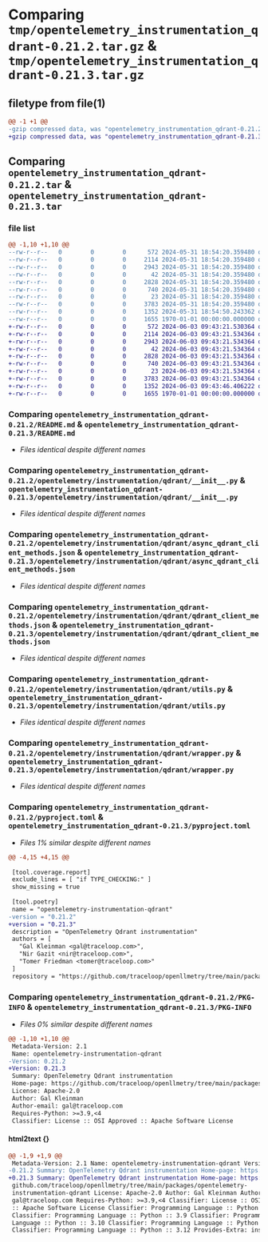 # Comparing `tmp/opentelemetry_instrumentation_qdrant-0.21.2.tar.gz` & `tmp/opentelemetry_instrumentation_qdrant-0.21.3.tar.gz`

## filetype from file(1)

```diff
@@ -1 +1 @@
-gzip compressed data, was "opentelemetry_instrumentation_qdrant-0.21.2.tar", max compression
+gzip compressed data, was "opentelemetry_instrumentation_qdrant-0.21.3.tar", max compression
```

## Comparing `opentelemetry_instrumentation_qdrant-0.21.2.tar` & `opentelemetry_instrumentation_qdrant-0.21.3.tar`

### file list

```diff
@@ -1,10 +1,10 @@
--rw-r--r--   0        0        0      572 2024-05-31 18:54:20.359480 opentelemetry_instrumentation_qdrant-0.21.2/README.md
--rw-r--r--   0        0        0     2114 2024-05-31 18:54:20.359480 opentelemetry_instrumentation_qdrant-0.21.2/opentelemetry/instrumentation/qdrant/__init__.py
--rw-r--r--   0        0        0     2943 2024-05-31 18:54:20.359480 opentelemetry_instrumentation_qdrant-0.21.2/opentelemetry/instrumentation/qdrant/async_qdrant_client_methods.json
--rw-r--r--   0        0        0       42 2024-05-31 18:54:20.359480 opentelemetry_instrumentation_qdrant-0.21.2/opentelemetry/instrumentation/qdrant/config.py
--rw-r--r--   0        0        0     2828 2024-05-31 18:54:20.359480 opentelemetry_instrumentation_qdrant-0.21.2/opentelemetry/instrumentation/qdrant/qdrant_client_methods.json
--rw-r--r--   0        0        0      740 2024-05-31 18:54:20.359480 opentelemetry_instrumentation_qdrant-0.21.2/opentelemetry/instrumentation/qdrant/utils.py
--rw-r--r--   0        0        0       23 2024-05-31 18:54:20.359480 opentelemetry_instrumentation_qdrant-0.21.2/opentelemetry/instrumentation/qdrant/version.py
--rw-r--r--   0        0        0     3783 2024-05-31 18:54:20.359480 opentelemetry_instrumentation_qdrant-0.21.2/opentelemetry/instrumentation/qdrant/wrapper.py
--rw-r--r--   0        0        0     1352 2024-05-31 18:54:50.243362 opentelemetry_instrumentation_qdrant-0.21.2/pyproject.toml
--rw-r--r--   0        0        0     1655 1970-01-01 00:00:00.000000 opentelemetry_instrumentation_qdrant-0.21.2/PKG-INFO
+-rw-r--r--   0        0        0      572 2024-06-03 09:43:21.530364 opentelemetry_instrumentation_qdrant-0.21.3/README.md
+-rw-r--r--   0        0        0     2114 2024-06-03 09:43:21.534364 opentelemetry_instrumentation_qdrant-0.21.3/opentelemetry/instrumentation/qdrant/__init__.py
+-rw-r--r--   0        0        0     2943 2024-06-03 09:43:21.534364 opentelemetry_instrumentation_qdrant-0.21.3/opentelemetry/instrumentation/qdrant/async_qdrant_client_methods.json
+-rw-r--r--   0        0        0       42 2024-06-03 09:43:21.534364 opentelemetry_instrumentation_qdrant-0.21.3/opentelemetry/instrumentation/qdrant/config.py
+-rw-r--r--   0        0        0     2828 2024-06-03 09:43:21.534364 opentelemetry_instrumentation_qdrant-0.21.3/opentelemetry/instrumentation/qdrant/qdrant_client_methods.json
+-rw-r--r--   0        0        0      740 2024-06-03 09:43:21.534364 opentelemetry_instrumentation_qdrant-0.21.3/opentelemetry/instrumentation/qdrant/utils.py
+-rw-r--r--   0        0        0       23 2024-06-03 09:43:21.534364 opentelemetry_instrumentation_qdrant-0.21.3/opentelemetry/instrumentation/qdrant/version.py
+-rw-r--r--   0        0        0     3783 2024-06-03 09:43:21.534364 opentelemetry_instrumentation_qdrant-0.21.3/opentelemetry/instrumentation/qdrant/wrapper.py
+-rw-r--r--   0        0        0     1352 2024-06-03 09:43:46.406222 opentelemetry_instrumentation_qdrant-0.21.3/pyproject.toml
+-rw-r--r--   0        0        0     1655 1970-01-01 00:00:00.000000 opentelemetry_instrumentation_qdrant-0.21.3/PKG-INFO
```

### Comparing `opentelemetry_instrumentation_qdrant-0.21.2/README.md` & `opentelemetry_instrumentation_qdrant-0.21.3/README.md`

 * *Files identical despite different names*

### Comparing `opentelemetry_instrumentation_qdrant-0.21.2/opentelemetry/instrumentation/qdrant/__init__.py` & `opentelemetry_instrumentation_qdrant-0.21.3/opentelemetry/instrumentation/qdrant/__init__.py`

 * *Files identical despite different names*

### Comparing `opentelemetry_instrumentation_qdrant-0.21.2/opentelemetry/instrumentation/qdrant/async_qdrant_client_methods.json` & `opentelemetry_instrumentation_qdrant-0.21.3/opentelemetry/instrumentation/qdrant/async_qdrant_client_methods.json`

 * *Files identical despite different names*

### Comparing `opentelemetry_instrumentation_qdrant-0.21.2/opentelemetry/instrumentation/qdrant/qdrant_client_methods.json` & `opentelemetry_instrumentation_qdrant-0.21.3/opentelemetry/instrumentation/qdrant/qdrant_client_methods.json`

 * *Files identical despite different names*

### Comparing `opentelemetry_instrumentation_qdrant-0.21.2/opentelemetry/instrumentation/qdrant/utils.py` & `opentelemetry_instrumentation_qdrant-0.21.3/opentelemetry/instrumentation/qdrant/utils.py`

 * *Files identical despite different names*

### Comparing `opentelemetry_instrumentation_qdrant-0.21.2/opentelemetry/instrumentation/qdrant/wrapper.py` & `opentelemetry_instrumentation_qdrant-0.21.3/opentelemetry/instrumentation/qdrant/wrapper.py`

 * *Files identical despite different names*

### Comparing `opentelemetry_instrumentation_qdrant-0.21.2/pyproject.toml` & `opentelemetry_instrumentation_qdrant-0.21.3/pyproject.toml`

 * *Files 1% similar despite different names*

```diff
@@ -4,15 +4,15 @@
 
 [tool.coverage.report]
 exclude_lines = [ "if TYPE_CHECKING:" ]
 show_missing = true
 
 [tool.poetry]
 name = "opentelemetry-instrumentation-qdrant"
-version = "0.21.2"
+version = "0.21.3"
 description = "OpenTelemetry Qdrant instrumentation"
 authors = [
   "Gal Kleinman <gal@traceloop.com>",
   "Nir Gazit <nir@traceloop.com>",
   "Tomer Friedman <tomer@traceloop.com>"
 ]
 repository = "https://github.com/traceloop/openllmetry/tree/main/packages/opentelemetry-instrumentation-qdrant"
```

### Comparing `opentelemetry_instrumentation_qdrant-0.21.2/PKG-INFO` & `opentelemetry_instrumentation_qdrant-0.21.3/PKG-INFO`

 * *Files 0% similar despite different names*

```diff
@@ -1,10 +1,10 @@
 Metadata-Version: 2.1
 Name: opentelemetry-instrumentation-qdrant
-Version: 0.21.2
+Version: 0.21.3
 Summary: OpenTelemetry Qdrant instrumentation
 Home-page: https://github.com/traceloop/openllmetry/tree/main/packages/opentelemetry-instrumentation-qdrant
 License: Apache-2.0
 Author: Gal Kleinman
 Author-email: gal@traceloop.com
 Requires-Python: >=3.9,<4
 Classifier: License :: OSI Approved :: Apache Software License
```

#### html2text {}

```diff
@@ -1,9 +1,9 @@
 Metadata-Version: 2.1 Name: opentelemetry-instrumentation-qdrant Version:
-0.21.2 Summary: OpenTelemetry Qdrant instrumentation Home-page: https://
+0.21.3 Summary: OpenTelemetry Qdrant instrumentation Home-page: https://
 github.com/traceloop/openllmetry/tree/main/packages/opentelemetry-
 instrumentation-qdrant License: Apache-2.0 Author: Gal Kleinman Author-email:
 gal@traceloop.com Requires-Python: >=3.9,<4 Classifier: License :: OSI Approved
 :: Apache Software License Classifier: Programming Language :: Python :: 3
 Classifier: Programming Language :: Python :: 3.9 Classifier: Programming
 Language :: Python :: 3.10 Classifier: Programming Language :: Python :: 3.11
 Classifier: Programming Language :: Python :: 3.12 Provides-Extra: instruments
```

